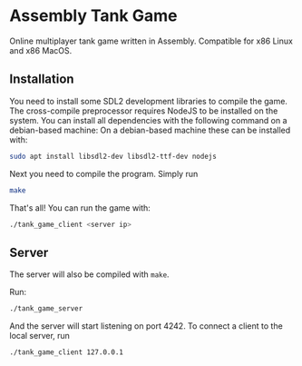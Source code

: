 # Assembly Tank Game

Online multiplayer tank game written in Assembly.
Compatible for x86 Linux and x86 MacOS.

## Installation

You need to install some SDL2 development libraries to compile the game.
The cross-compile preprocessor requires NodeJS to be installed on the system.
You can install all dependencies with the following command on a debian-based
machine:
On a debian-based machine these can be installed with:

```sh
sudo apt install libsdl2-dev libsdl2-ttf-dev nodejs
```

Next you need to compile the program.
Simply run

```sh
make
```

That's all!
You can run the game with:

```sh
./tank_game_client <server ip>
```

## Server

The server will also be compiled with `make`.

Run:

```sh
./tank_game_server
```

And the server will start listening on port 4242.
To connect a client to the local server, run

```sh
./tank_game_client 127.0.0.1
```